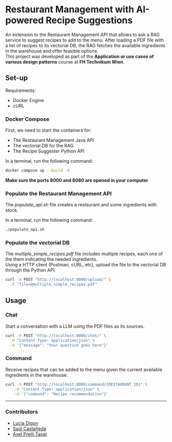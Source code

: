 # Restaurant Management with AI-powered Recipe Suggestions
An extension to the Restaurant Management API that allows to ask a RAG service to suggest recipes to add to the menu. After loading a PDF file with a list of recipes to its vectorial DB, the RAG fetches the available ingredients in the warehouse and offer feasible options.  
This project was developed as part of the **Application or use cases of various design patterns** course at **FH Technikum Wien**.

## Set-up
Requirements:
- Docker Engine
- cURL  


### Docker Compose
First, we need to start the containers for:
* The Restaurant Management Java API
* The vectorial DB for the RAG
* The Recipe Suggester Python API  

In a terminal, run the following command:
```sh
docker compose up --build -d
```

**Make sure the ports 8000 and 8080 are opened in your computer**

### Populate the Restaurant Management API
The _populate\_api.sh_ file creates a restaurant and some ingredients with stock.  

In a terminal, run the following command:
```sh
./populate_api.sh
```

### Populate the vectorial DB
The _multiple\_simple\_recipes.pdf_ file includes multiple recipes, each one of the them indicating the needed ingredients.  
Using a HTTP client (Postman, cURL, etc), upload the file to the vectorial DB through the Python API.  
```sh
curl -X POST "http://localhost:8000/upload/" \
  -F "file=@multiple_simple_recipes.pdf"
```

## Usage
### Chat
Start a conversation with a LLM using the PDF files as its sources.
```sh
curl -X POST "http://localhost:8000/chat/" \
  -H "Content-Type: application/json" \
  -d '{"message": "Your question goes here"}'
```

### Command
Receive recipes that can be added to the menu given the current available ingredients in the warehouse.
```sh
curl -X POST "http://localhost:8000/command/{RESTAURANT_ID}" \
    -H "Content-Type: application/json" \
    -d '{"command": "Recipe recommendation"}'
```

---

### Contributors
- [Lucía Digon](https://github.com/ludigon)
- [Saúl Castañeda](https://github.com/saulex16)
- [Axel Preiti Tasat](https://github.com/AxelPreitiT)
